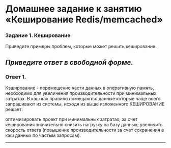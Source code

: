 # Домашнее задание к занятию «Кеширование Redis/memcached»

### Задание 1. Кеширование 

Приведите примеры проблем, которые может решить кеширование. 

*Приведите ответ в свободной форме.*
---
### Ответ 1.
Кэширование - перемещение части данных в оперативную память, необходимо для увеличения производительности при минимальных затратах. В кэш как правило помещаются данные которые чаще всего запрашивают из системы, исходя из выше изложенного КЕШИРОВАНИЕ решает:

оптимизировать проект при минимальных затратах;
за счет кеширования значительно снизить нагрузку на базу данных;
увеличить скорость ответа (повышение производительности за счет сохранения в кэш данных по частым запросам).

---
